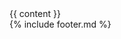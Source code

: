 <!DOCTYPE html>
<html lang="{{ page.lang | default: site.lang | default: " en " }}">

<head>
  <meta charset="UTF-8">
  <meta name="viewport" content="width=device-width, initial-scale=1.0">
  <meta http-equiv="X-UA-Compatible" content="ie=edge">

  <title>{{ site.title }}</title>
  <meta name="description" content="{{ site.description }}">
  <meta property="og:title" content="{{ site.title }}" />
  <meta property="og:description" content="{{ site.description }}" />
  <meta property="og:image" content="{{ site.og_photo }}" />

<link href="https://fonts.googleapis.com/css?family=PT+Serif:400,400i,700,700i&display=swap" rel="stylesheet">
  <link rel="stylesheet" type="text/css" href="{{ 'css/main.css' | relative_url }}">
  <link rel="icon" type="image/png" href="{{ 'favicon.png' | relative_url }}" sizes="152x152">
</head>

<body id="site">
  <div id="wrapper">
    {{ content }}
  </div>
  {% include footer.md %}
  <script src="/js/main.js"></script>
</body>

</html>

